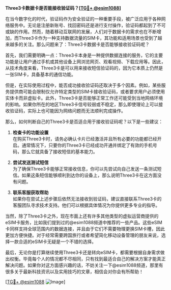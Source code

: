 **Three3卡数据卡是否能接收验证码？[[TG💪+ @esim1088](https://t.me/s/esim1088)]**

在当今数字化的时代，验证码作为安全验证的一种重要手段，被广泛应用于各种网络服务中。无论是注册新账号、找回密码还是进行支付操作，验证码都起到了不可或缺的作用。然而，随着移动互联网的发展，人们对于数据卡的需求也在不断增加，而Three3卡作为一种支持数据流量的SIM卡，其功能和适用场景也受到了越来越多的关注。那么问题来了：Three3卡数据卡是否能够接收验证码呢？

首先，我们需要明确一点：Three3卡本身是一种提供数据连接的服务，它的主要功能是让用户通过手机或其他设备上网浏览网页、观看视频、下载应用等。因此，从技术角度来看，Three3卡是可以用来接收短信验证码的，因为它本质上仍然是一张SIM卡，具备基本的通信功能。

但是，在实际使用过程中，能否成功接收验证码还取决于多个因素。例如，某些服务提供商可能会限制仅允许特定类型的SIM卡接收验证码，或者要求用户必须使用实体卡而非虚拟卡。此外，Three3卡是否能够正常工作还可能受到当地网络环境的影响。如果你所在的地区Three3卡信号较弱或不稳定，那么即使理论上可以接收验证码，实际上也可能因为网络问题而无法顺利完成操作。

那么，如何判断自己的Three3卡是否适合用于接收验证码呢？以下是一些建议：

1. **检查卡的功能设置**  
   在购买Three3卡时，请务必确认卡片已经激活并且所有必要的功能都已经开启。通常情况下，只要你的Three3卡已经成功开通并绑定了有效的手机号码，那么它就具备了接收短信的基本能力。

2. **尝试发送测试短信**  
   为了确保Three3卡能够正常接收信息，你可以先尝试向自己发送一条测试短信。如果这条短信能够顺利到达你的设备上，那么说明Three3卡在这方面没有问题。

3. **联系客服获取帮助**  
   如果你在尝试上述步骤后依然无法接收到验证码，建议直接联系Three3卡的客服团队寻求技术支持。他们可以根据具体情况为你提供更多专业的指导。

当然，除了Three3卡之外，现在市面上还有许多其他类型的虚拟运营商提供的eSIM卡服务，比如我们提到过的@esim1088频道中推荐的一些产品。这些eSIM卡同样支持全球范围内的数据连接，并且由于它们不需要物理更换SIM卡槽，因此更加方便快捷。对于经常需要跨国旅行或者希望简化移动设备管理的朋友来说，选择一款合适的eSIM卡无疑是一个不错的选择。

最后，无论你是打算继续使用Three3卡还是转向eSIM卡，都需要根据自身需求做出权衡。毕竟每个人的情况都不尽相同，只有找到最适合自己的解决方案才能真正解决问题。如果你对这方面感兴趣的话，不妨关注一下@esim1088频道，那里有很多关于最新科技资讯以及实用技巧的文章，相信会对你会有所帮助！

[[TG💪+ @esim1088](https://t.me/s/esim1088) ![Image](https://i.postimg.cc/4NQfJmqS/Snipaste-2025-05-13-00-14-12.png)]
